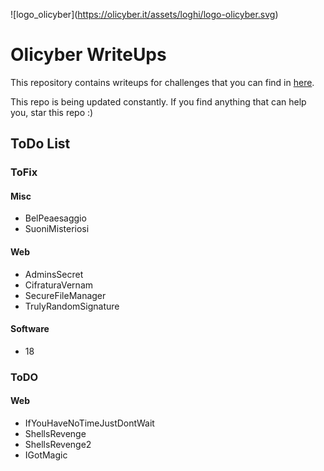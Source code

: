 !\[logo\_olicyber](https://olicyber.it/assets/loghi/logo-olicyber.svg)

# Olicyber WriteUps

This repository contains writeups for challenges that you can find in [here](https://training.olicyber.it/).

This repo is being updated constantly.
If you find anything that can help you, star this repo :)

## ToDo List

### ToFix
#### Misc
- BelPeaesaggio
- SuoniMisteriosi

#### Web
- AdminsSecret
- CifraturaVernam
- SecureFileManager
- TrulyRandomSignature

#### Software
- 18

### ToDO
#### Web
- IfYouHaveNoTimeJustDontWait
- ShellsRevenge
- ShellsRevenge2
- IGotMagic
